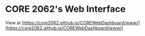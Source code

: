 # CORE 2062's Web Interface

View at [https://core2062.github.io/COREWebDashboard/www/](https://core2062.github.io/COREWebDashboard/www/)
